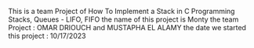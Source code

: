 This is a team Project of How To Implement a Stack in C Programming Stacks, Queues - LIFO, FIFO
the name of this project is Monty 
the team Project : OMAR DRIOUCH  and MUSTAPHA EL ALAMY 
the date we started this project : 10/17/2023
